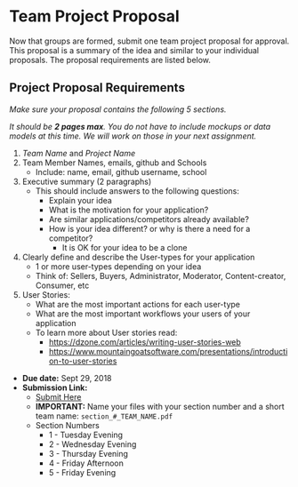 # Team Project Proposal

Now that groups are formed, submit one team project proposal for approval. This proposal is a summary of the idea and similar to your individual proposals. The proposal requirements are listed below. 

## Project Proposal Requirements

_Make sure your proposal contains the following 5 sections._

_It should be **2 pages max**. You do not have to include mockups or data models at this time. We will work on those in your next assignment._

1) _Team Name_ and _Project Name_
2) Team Member Names, emails, github and Schools
    - Include: name, email, github username, school
3) Executive summary (2 paragraphs)
    - This should include answers to the following questions:
        + Explain your idea
        + What is the motivation for your application?
        + Are similar applications/competitors already available? 
        + How is your idea different? or why is there a need for a competitor?
            * It is OK for your idea to be a clone
4) Clearly define and describe the User-types for your application 
    - 1 or more user-types depending on your idea
    - Think of: Sellers, Buyers, Administrator, Moderator, Content-creator, Consumer, etc 
5) User Stories:
    - What are the most important actions for each user-type
    - What are the most important workflows your users of your application
    - To learn more about User stories read: 
        + https://dzone.com/articles/writing-user-stories-web
        + https://www.mountaingoatsoftware.com/presentations/introduction-to-user-stories


* **Due date:** Sept 29, 2018
* **Submission Link:** 
    - [Submit Here](https://docs.google.com/forms/d/e/1FAIpQLScoDsXNDWSs6eM2GytInSqoq_Ns2lLYUUKFPBT3Nc4N0_KvHw/viewform)
    - **IMPORTANT:** Name your files with your section number and a short team name: `section_#_TEAM_NAME.pdf`
    - Section Numbers
        + 1 - Tuesday Evening
        + 2 - Wednesday Evening
        + 3 - Thursday Evening
        + 4 - Friday Afternoon
        + 5 - Friday Evening


